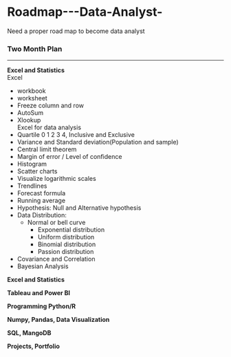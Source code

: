 # Roadmap---Data-Analyst-
Need a proper road map to become data analyst
### Two Month Plan
---
**Excel and Statistics**<br>
Excel
- workbook
- worksheet
- Freeze column and row
- AutoSum
- Xlookup<br>
Excel for data analysis
- Quartile  0 1 2 3 4, Inclusive and Exclusive
- Variance and Standard deviation(Population and sample)
- Central limit theorem
- Margin of error / Level of confidence
- Histogram
- Scatter charts
- Visualize logarithmic scales
- Trendlines
- Forecast formula
- Running average
- Hypothesis: Null and Alternative hypothesis
- Data Distribution: 
  - Normal or bell curve
	- Exponential distribution
	- Uniform distribution
	- Binomial distribution
	- Passion distribution
- Covariance and Correlation
- Bayesian Analysis

**Excel and Statistics**

**Tableau and Power BI**

**Programming Python/R**

**Numpy, Pandas, Data Visualization**

**SQL, MangoDB**

**Projects, Portfolio**
